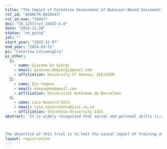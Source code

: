 ```yaml
---
title: "The Impact of Formative Assessment of Behavior-Based Socioemotional Skills on Students' Outcomes in the Short and Long Run "
rct_id: "AEARCTR-0010447"
rct_id_num: "10447"
doi: "10.1257/rct.10447-5.0"
date: "2022-11-28"
status: "on_going"
jel: ""
start_year: "2022-11-07"
end_year: "2024-03-31"
pi: "Caterina Calsamiglia"
pi_other:
  1:
    - name: Giacomo De Giorgi
    - email: giacomo.degiorgi@gmail.com
    - affiliation: University of Geneva, IEE/GSEM
  2:
    - name: Ece Yagman
    - email: eceyagman@gmail.com
    - affiliation: Universitat Autònoma de Barcelona
  3:
    - name: Laia Navarro-Sola
    - email: laia.navarrosola@iies.su.se
    - affiliation: Stockholm University IIES
abstract: "It is widely recognized that social and personal skills (i.e., perseverance, motivation, teamwork, etc.) are highly predictive of life achievements and long-term well-being, such as lower levels of school dropout, physical and mental health issues, and conflict. It is also well established that a comprehensive integration of these non-cognitive skills in the educational curriculum is essential to make lifetime progress.

The objective of this trial is to test the causal impact of training and mentoring teachers to integrate formative assessment of socioemotional skills in the classroom with the help of digital tools on students’ academic and non-cognitive outcomes.  Formative assessment by the trained teachers involves the observation, recording, and provision of feedback on a specific set of behaviors, the so-called Pentabilities, that characterize socioemotional skills in active classroom environments. The teachers are given 5-6 months to implement the intervention. The trial involves 40 Catalan secondary schools that mainly serve at-risk populations."
layout: registration
---
```


